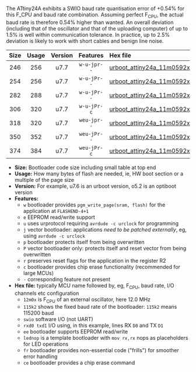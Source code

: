 The ATtiny24A exhibits a SWIO baud rate quantisation error of +0.54% for this F_CPU and baud rate combination. Assuming perfect F<sub>CPU</sub>, the actual baud rate is therefore 0.54% higher than wanted. An overall deviation (including that of the oscillator and that of the uploading computer) of up to 1.5% is well within communication tolerance. In practice, up to 2.5% deviation is likely to work with short cables and benign line noise.

|Size|Usage|Version|Features|Hex file|
|:-:|:-:|:-:|:-:|:--|
|246|256|u7.7|`w-u-jpr--`|[urboot_attiny24a_11m0592x_+250k0_swio_rxb0_txb1_lednop.hex](https://raw.githubusercontent.com/stefanrueger/urboot.hex/main/mcus/attiny24a/external_oscillator/fcpu_11m0592x/br_+250k0/urboot_attiny24a_11m0592x_+250k0_swio_rxb0_txb1_lednop.hex)|
|254|256|u7.7|`w-u-jPr--`|[urboot_attiny24a_11m0592x_+250k0_swio_rxb0_txb1.hex](https://raw.githubusercontent.com/stefanrueger/urboot.hex/main/mcus/attiny24a/external_oscillator/fcpu_11m0592x/br_+250k0/urboot_attiny24a_11m0592x_+250k0_swio_rxb0_txb1.hex)|
|282|288|u7.7|`w-u-jPr--`|[urboot_attiny24a_11m0592x_+250k0_swio_rxb0_txb1_lednop_fr.hex](https://raw.githubusercontent.com/stefanrueger/urboot.hex/main/mcus/attiny24a/external_oscillator/fcpu_11m0592x/br_+250k0/urboot_attiny24a_11m0592x_+250k0_swio_rxb0_txb1_lednop_fr.hex)|
|306|320|u7.7|`w-u-jPr-c`|[urboot_attiny24a_11m0592x_+250k0_swio_rxb0_txb1_lednop_fr_ce.hex](https://raw.githubusercontent.com/stefanrueger/urboot.hex/main/mcus/attiny24a/external_oscillator/fcpu_11m0592x/br_+250k0/urboot_attiny24a_11m0592x_+250k0_swio_rxb0_txb1_lednop_fr_ce.hex)|
|318|320|u7.7|`weu-jpr--`|[urboot_attiny24a_11m0592x_+250k0_swio_rxb0_txb1_ee_lednop.hex](https://raw.githubusercontent.com/stefanrueger/urboot.hex/main/mcus/attiny24a/external_oscillator/fcpu_11m0592x/br_+250k0/urboot_attiny24a_11m0592x_+250k0_swio_rxb0_txb1_ee_lednop.hex)|
|350|352|u7.7|`weu-jPr--`|[urboot_attiny24a_11m0592x_+250k0_swio_rxb0_txb1_ee_lednop_fr.hex](https://raw.githubusercontent.com/stefanrueger/urboot.hex/main/mcus/attiny24a/external_oscillator/fcpu_11m0592x/br_+250k0/urboot_attiny24a_11m0592x_+250k0_swio_rxb0_txb1_ee_lednop_fr.hex)|
|374|384|u7.7|`weu-jPr-c`|[urboot_attiny24a_11m0592x_+250k0_swio_rxb0_txb1_ee_lednop_fr_ce.hex](https://raw.githubusercontent.com/stefanrueger/urboot.hex/main/mcus/attiny24a/external_oscillator/fcpu_11m0592x/br_+250k0/urboot_attiny24a_11m0592x_+250k0_swio_rxb0_txb1_ee_lednop_fr_ce.hex)|

- **Size:** Bootloader code size including small table at top end
- **Usage:** How many bytes of flash are needed, ie, HW boot section or a multiple of the page size
- **Version:** For example, u7.6 is an urboot version, o5.2 is an optiboot version
- **Features:**
  + `w` bootloader provides `pgm_write_page(sram, flash)` for the application at `FLASHEND-4+1`
  + `e` EEPROM read/write support
  + `u` uses urprotocol requiring `avrdude -c urclock` for programming
  + `j` vector bootloader: applications *need to be patched externally*, eg, using `avrdude -c urclock`
  + `p` bootloader protects itself from being overwritten
  + `P` vector bootloader only: protects itself and reset vector from being overwritten
  + `r` preserves reset flags for the application in the register R2
  + `c` bootloader provides chip erase functionality (recommended for large MCUs)
  + `-` corresponding feature not present
- **Hex file:** typically MCU name followed by, eg, F<sub>CPU</sub>, baud rate, I/O channels etc configuration
  + `12m0x` is F<sub>CPU</sub> of an external oscillator, here 12.0 MHz
  + `115k2` shows the fixed baud rate of the bootloader: `115k2` means 115200 baud
  + `swio` software I/O (not UART)
  + `rxd0 txd1` I/O using, in this example, lines RX `D0` and TX `D1`
  + `ee` bootloader supports EEPROM read/write
  + `lednop` is a template bootloader with `mov rx,rx` nops as placeholders for LED operations
  + `fr` bootloader provides non-essential code ("frills") for smoother error handling
  + `ce` bootloader provides a chip erase command

